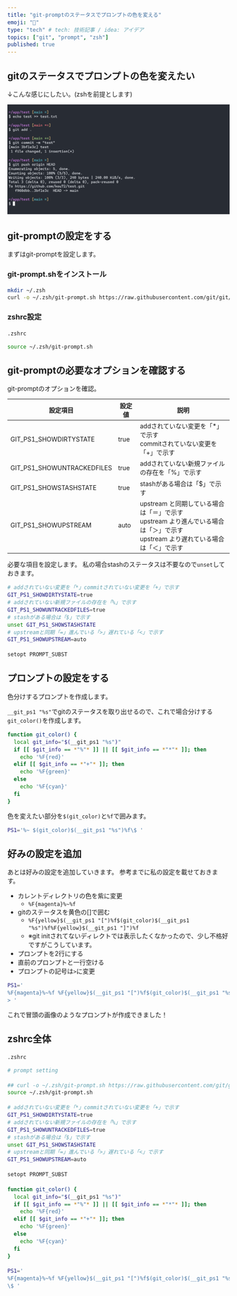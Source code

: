 ```yaml
---
title: "git-promptのステータスでプロンプトの色を変える"
emoji: "🌈"
type: "tech" # tech: 技術記事 / idea: アイデア
topics: ["git", "prompt", "zsh"]
published: true
---
```


## gitのステータスでプロンプトの色を変えたい

↓こんな感じにしたい。(zshを前提とします)

![alt](https://raw.githubusercontent.com/kou72/zenn/main/image/git-prompt-status-color-change1.png)

## git-promptの設定をする

まずはgit-promptを設定します。

### git-prompt.shをインストール

```bash
mkdir ~/.zsh
curl -o ~/.zsh/git-prompt.sh https://raw.githubusercontent.com/git/git/master/contrib/completion/git-prompt.sh
```

### zshrc設定

`.zshrc`

```sh
source ~/.zsh/git-prompt.sh
```

## git-promptの必要なオプションを確認する

git-promptのオプションを確認。

| 設定項目                   | 設定値 | 説明                                                                                                                                |
| -------------------------- | ------ | ----------------------------------------------------------------------------------------------------------------------------------- |
| GIT_PS1_SHOWDIRTYSTATE     | true   | addされていない変更を「\*」で示す<br>commitされていない変更を「+」で示す                                                            |
| GIT_PS1_SHOWUNTRACKEDFILES | true   | addされていない新規ファイルの存在を「%」で示す                                                                                      |
| GIT_PS1_SHOWSTASHSTATE     | true   | stashがある場合は「$」で示す                                                                                                        |
| GIT_PS1_SHOWUPSTREAM       | auto   | upstream と同期している場合は「＝」で示す<br>upstream より進んでいる場合は「＞」で示す<br>upstream より遅れている場合は「＜」で示す |

必要な項目を設定します。
私の場合stashのステータスは不要なので`unset`しておきます。

```sh
# addされていない変更を「*」commitされていない変更を「+」で示す
GIT_PS1_SHOWDIRTYSTATE=true
# addされていない新規ファイルの存在を「%」で示す
GIT_PS1_SHOWUNTRACKEDFILES=true
# stashがある場合は「$」で示す
unset GIT_PS1_SHOWSTASHSTATE
# upstreamと同期「=」進んでいる「>」遅れている「<」で示す
GIT_PS1_SHOWUPSTREAM=auto

setopt PROMPT_SUBST
```

## プロンプトの設定をする

色分けするプロンプトを作成します。

`__git_ps1 "%s"`でgitのステータスを取り出せるので、これで場合分けする`git_color()`を作成します。

```sh
function git_color() {
  local git_info="$(__git_ps1 "%s")"
  if [[ $git_info == *"%"* ]] || [[ $git_info == *"*"* ]]; then
    echo '%F{red}'
  elif [[ $git_info == *"+"* ]]; then
    echo '%F{green}'
  else
    echo '%F{cyan}'
  fi
}
```

色を変えたい部分を`$(git_color)`と`%f`で囲みます。

```sh
PS1='%~ $(git_color)$(__git_ps1 "%s")%f\$ '
```

## 好みの設定を追加

あとは好みの設定を追加していきます。
参考までに私の設定を載せておきます。

- カレントディレクトリの色を紫に変更
  - `%F{magenta}%~%f`
- gitのステータスを黄色の[]で囲む
  - `%F{yellow}$(__git_ps1 "[")%f$(git_color)$(__git_ps1 "%s")%f%F{yellow}$(__git_ps1 "]")%f`
  - ※git initされてないディレクトでは表示したくなかったので、少し不格好ですがこうしています。
- プロンプトを2行にする
- 直前のプロンプトと一行空ける
- プロンプトの記号は`>`に変更

```sh
PS1='
%F{magenta}%~%f %F{yellow}$(__git_ps1 "[")%f$(git_color)$(__git_ps1 "%s")%f%F{yellow}$(__git_ps1 "]")%f
> '
```

これで冒頭の画像のようなプロンプトが作成できました！

## zshrc全体

`.zshrc`

```sh
# prompt setting

## curl -o ~/.zsh/git-prompt.sh https://raw.githubusercontent.com/git/git/master/contrib/completion/git-prompt.sh
source ~/.zsh/git-prompt.sh

# addされていない変更を「*」commitされていない変更を「+」で示す
GIT_PS1_SHOWDIRTYSTATE=true
# addされていない新規ファイルの存在を「%」で示す
GIT_PS1_SHOWUNTRACKEDFILES=true
# stashがある場合は「$」で示す
unset GIT_PS1_SHOWSTASHSTATE
# upstreamと同期「=」進んでいる「>」遅れている「<」で示す
GIT_PS1_SHOWUPSTREAM=auto

setopt PROMPT_SUBST

function git_color() {
  local git_info="$(__git_ps1 "%s")"
  if [[ $git_info == *"%"* ]] || [[ $git_info == *"*"* ]]; then
    echo '%F{red}'
  elif [[ $git_info == *"+"* ]]; then
    echo '%F{green}'
  else
    echo '%F{cyan}'
  fi
}

PS1='
%F{magenta}%~%f %F{yellow}$(__git_ps1 "[")%f$(git_color)$(__git_ps1 "%s")%f%F{yellow}$(__git_ps1 "]")%f
\$ '

```
